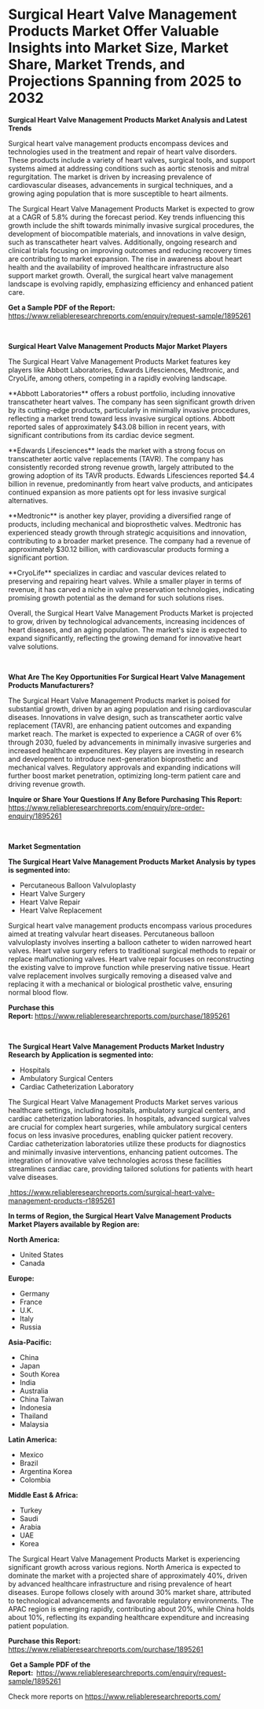 <p><h1>Surgical Heart Valve Management Products Market Offer Valuable Insights into Market Size, Market Share, Market Trends, and Projections Spanning from 2025 to 2032</h1></p><p><strong>Surgical Heart Valve Management Products Market Analysis and Latest Trends</strong></p>
<p><p>Surgical heart valve management products encompass devices and technologies used in the treatment and repair of heart valve disorders. These products include a variety of heart valves, surgical tools, and support systems aimed at addressing conditions such as aortic stenosis and mitral regurgitation. The market is driven by increasing prevalence of cardiovascular diseases, advancements in surgical techniques, and a growing aging population that is more susceptible to heart ailments.</p><p>The Surgical Heart Valve Management Products Market is expected to grow at a CAGR of 5.8% during the forecast period. Key trends influencing this growth include the shift towards minimally invasive surgical procedures, the development of biocompatible materials, and innovations in valve design, such as transcatheter heart valves. Additionally, ongoing research and clinical trials focusing on improving outcomes and reducing recovery times are contributing to market expansion. The rise in awareness about heart health and the availability of improved healthcare infrastructure also support market growth. Overall, the surgical heart valve management landscape is evolving rapidly, emphasizing efficiency and enhanced patient care.</p></p>
<p><strong>Get a Sample PDF of the Report:&nbsp;</strong> <a href="https://www.reliableresearchreports.com/enquiry/request-sample/1895261?utm_campaign=2957&utm_medium=2&utm_source=Github&utm_content=ia&utm_term=28032025&utm_id=surgical-heart-valve-management-products">https://www.reliableresearchreports.com/enquiry/request-sample/1895261</a></p>
<p>&nbsp;</p>
<p><strong>Surgical Heart Valve Management Products Major Market Players</strong></p>
<p><p>The Surgical Heart Valve Management Products Market features key players like Abbott Laboratories, Edwards Lifesciences, Medtronic, and CryoLife, among others, competing in a rapidly evolving landscape. </p><p>**Abbott Laboratories** offers a robust portfolio, including innovative transcatheter heart valves. The company has seen significant growth driven by its cutting-edge products, particularly in minimally invasive procedures, reflecting a market trend toward less invasive surgical options. Abbott reported sales of approximately $43.08 billion in recent years, with significant contributions from its cardiac device segment.</p><p>**Edwards Lifesciences** leads the market with a strong focus on transcatheter aortic valve replacements (TAVR). The company has consistently recorded strong revenue growth, largely attributed to the growing adoption of its TAVR products. Edwards Lifesciences reported $4.4 billion in revenue, predominantly from heart valve products, and anticipates continued expansion as more patients opt for less invasive surgical alternatives.</p><p>**Medtronic** is another key player, providing a diversified range of products, including mechanical and bioprosthetic valves. Medtronic has experienced steady growth through strategic acquisitions and innovation, contributing to a broader market presence. The company had a revenue of approximately $30.12 billion, with cardiovascular products forming a significant portion.</p><p>**CryoLife** specializes in cardiac and vascular devices related to preserving and repairing heart valves. While a smaller player in terms of revenue, it has carved a niche in valve preservation technologies, indicating promising growth potential as the demand for such solutions rises. </p><p>Overall, the Surgical Heart Valve Management Products Market is projected to grow, driven by technological advancements, increasing incidences of heart diseases, and an aging population. The market's size is expected to expand significantly, reflecting the growing demand for innovative heart valve solutions.</p></p>
<p>&nbsp;</p>
<p><strong>What Are The Key Opportunities For Surgical Heart Valve Management Products Manufacturers?</strong></p>
<p><p>The Surgical Heart Valve Management Products market is poised for substantial growth, driven by an aging population and rising cardiovascular diseases. Innovations in valve design, such as transcatheter aortic valve replacement (TAVR), are enhancing patient outcomes and expanding market reach. The market is expected to experience a CAGR of over 6% through 2030, fueled by advancements in minimally invasive surgeries and increased healthcare expenditures. Key players are investing in research and development to introduce next-generation bioprosthetic and mechanical valves. Regulatory approvals and expanding indications will further boost market penetration, optimizing long-term patient care and driving revenue growth.</p></p>
<p><strong>Inquire or Share Your Questions If Any Before Purchasing This Report:</strong> <a href="https://www.reliableresearchreports.com/enquiry/pre-order-enquiry/1895261?utm_campaign=2957&utm_medium=2&utm_source=Github&utm_content=ia&utm_term=28032025&utm_id=surgical-heart-valve-management-products">https://www.reliableresearchreports.com/enquiry/pre-order-enquiry/1895261</a></p>
<p>&nbsp;</p>
<p><strong>Market Segmentation</strong></p>
<p><strong>The Surgical Heart Valve Management Products Market Analysis by types is segmented into:</strong></p>
<p><ul><li>Percutaneous Balloon Valvuloplasty </li><li>Heart Valve Surgery </li><li>Heart Valve Repair </li><li>Heart Valve Replacement</li></ul></p>
<p><p>Surgical heart valve management products encompass various procedures aimed at treating valvular heart diseases. Percutaneous balloon valvuloplasty involves inserting a balloon catheter to widen narrowed heart valves. Heart valve surgery refers to traditional surgical methods to repair or replace malfunctioning valves. Heart valve repair focuses on reconstructing the existing valve to improve function while preserving native tissue. Heart valve replacement involves surgically removing a diseased valve and replacing it with a mechanical or biological prosthetic valve, ensuring normal blood flow.</p></p>
<p><strong>Purchase this Report:&nbsp;</strong><a href="https://www.reliableresearchreports.com/purchase/1895261?utm_campaign=2957&utm_medium=2&utm_source=Github&utm_content=ia&utm_term=28032025&utm_id=surgical-heart-valve-management-products">https://www.reliableresearchreports.com/purchase/1895261</a></p>
<p>&nbsp;</p>
<p><strong>The Surgical Heart Valve Management Products Market Industry Research by Application is segmented into:</strong></p>
<p><ul><li>Hospitals</li><li>Ambulatory Surgical Centers</li><li>Cardiac Catheterization Laboratory</li></ul></p>
<p><p>The Surgical Heart Valve Management Products Market serves various healthcare settings, including hospitals, ambulatory surgical centers, and cardiac catheterization laboratories. In hospitals, advanced surgical valves are crucial for complex heart surgeries, while ambulatory surgical centers focus on less invasive procedures, enabling quicker patient recovery. Cardiac catheterization laboratories utilize these products for diagnostics and minimally invasive interventions, enhancing patient outcomes. The integration of innovative valve technologies across these facilities streamlines cardiac care, providing tailored solutions for patients with heart valve diseases.</p></p>
<p><a href="https://www.reliableresearchreports.com/surgical-heart-valve-management-products-r1895261?utm_campaign=2957&utm_medium=2&utm_source=Github&utm_content=ia&utm_term=28032025&utm_id=surgical-heart-valve-management-products">&nbsp;https://www.reliableresearchreports.com/surgical-heart-valve-management-products-r1895261</a></p>
<p><strong>In terms of Region, the Surgical Heart Valve Management Products Market Players available by Region are:</strong></p>
<p>
    <p> <strong> North America: </strong>
        <ul>
            <li>United States</li>
            <li>Canada</li>
        </ul>
        </p> 
    <p> <strong> Europe: </strong>
        <ul>
            <li>Germany</li>
            <li>France</li>
            <li>U.K.</li>
            <li>Italy</li>
            <li>Russia</li>
        </ul>
        </p> 
    <p> <strong> Asia-Pacific: </strong>
        <ul>
            <li>China</li>
            <li>Japan</li>
            <li>South Korea</li>
            <li>India</li>
            <li>Australia</li>
            <li>China Taiwan</li>
            <li>Indonesia</li>
            <li>Thailand</li>
            <li>Malaysia</li>
        </ul>
        </p> 
    <p> <strong> Latin America: </strong>
        <ul>
            <li>Mexico</li>
            <li>Brazil</li>
            <li>Argentina Korea</li>
            <li>Colombia</li>
        </ul>
        </p> 
    <p> <strong> Middle East & Africa: </strong>
        <ul>
            <li>Turkey</li>
            <li>Saudi</li>
            <li>Arabia</li>
            <li>UAE</li>
            <li>Korea</li>
        </ul>
    </p>
    </p>
<p><p>The Surgical Heart Valve Management Products Market is experiencing significant growth across various regions. North America is expected to dominate the market with a projected share of approximately 40%, driven by advanced healthcare infrastructure and rising prevalence of heart diseases. Europe follows closely with around 30% market share, attributed to technological advancements and favorable regulatory environments. The APAC region is emerging rapidly, contributing about 20%, while China holds about 10%, reflecting its expanding healthcare expenditure and increasing patient population.</p></p>
<p><strong>Purchase this Report: </strong><a href="https://www.reliableresearchreports.com/purchase/1895261?utm_campaign=2957&utm_medium=2&utm_source=Github&utm_content=ia&utm_term=28032025&utm_id=surgical-heart-valve-management-products">https://www.reliableresearchreports.com/purchase/1895261</a></p>
<p>&nbsp;<strong>Get a Sample PDF of the Report:&nbsp;&nbsp;</strong><a href="https://www.reliableresearchreports.com/enquiry/request-sample/1895261?utm_campaign=2957&utm_medium=2&utm_source=Github&utm_content=ia&utm_term=28032025&utm_id=surgical-heart-valve-management-products">https://www.reliableresearchreports.com/enquiry/request-sample/1895261</a></p>
<p><strong></strong></p>
<p>Check more reports on <a href="https://www.reliableresearchreports.com/?utm_campaign=2957&utm_medium=2&utm_source=Github&utm_content=ia&utm_term=28032025&utm_id=surgical-heart-valve-management-products">https://www.reliableresearchreports.com/</a></p>
